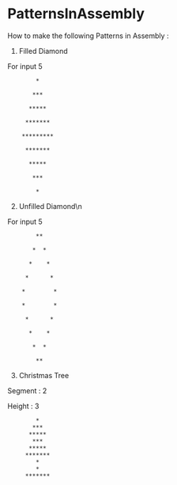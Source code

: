 # PatternsInAssembly
How to make the following Patterns in Assembly :
1) Filled Diamond

For input 5

            *
            
           ***
           
          *****
          
         *******
         
        *********
        
         *******
         
          *****
          
           ***
           
            *


2) Unfilled Diamond\n

For input 5

            **
            
           *  *
           
          *    *
          
         *      *
         
        *        *
        
        *        *
        
         *      *
         
          *    *
          
           *  *
           
            **
            
3) Christmas Tree

Segment : 2

Height : 3


            *
           ***
          *****
           ***
          *****
         *******
            *
            *
         *******   



